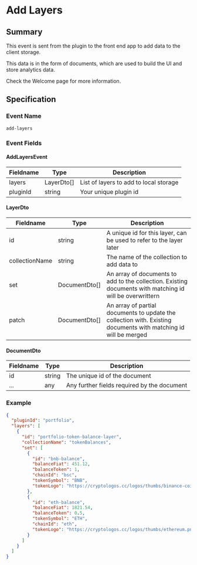 # Add Layers

## Summary

This event is sent from the plugin to the front end app to add data to the client storage.

This data is in the form of documents, which are used to build the UI and store analytics data.

Check the Welcome page for more information.

## Specification

### Event Name

`add-layers`

### Event Fields

#### AddLayersEvent

| Fieldname | Type       | Description                            |
| --------- | ---------- | -------------------------------------- |
| layers    | LayerDto[] | List of layers to add to local storage |
| pluginId  | string     | Your unique plugin id                  |

#### LayerDto

| Fieldname      | Type          | Description                                                                                                     |
| -------------- | ------------- | --------------------------------------------------------------------------------------------------------------- |
| id             | string        | A unique id for this layer, can be used to refer to the layer later                                             |
| collectionName | string        | The name of the collection to add data to                                                                       |
| set            | DocumentDto[] | An array of documents to add to the collection. Existing documents with matching id will be overwrittern        |
| patch          | DocumentDto[] | An array of partial documents to update the collection with. Existing documents with matching id will be merged |

#### DocumentDto

| Fieldname | Type   | Description                                 |
| --------- | ------ | ------------------------------------------- |
| id        | string | The unique id of the document               |
| ...       | any    | Any further fields required by the document |

### Example

```json
{
  "pluginId": "portfolio",
  "layers": [
    {
      "id": "portfolio-token-balance-layer",
      "collectionName": "tokenBalances",
      "set": [
        {
          "id": "bnb-balance",
          "balanceFiat": 451.12,
          "balanceToken": 1,
          "chainId": "bsc",
          "tokenSymbol": "BNB",
          "tokenLogo": "https://cryptologos.cc/logos/thumbs/binance-coin.png?v=018"
        },
        {
          "id": "eth-balance",
          "balanceFiat": 1821.54,
          "balanceToken": 0.5,
          "tokenSymbol": "ETH",
          "chainId": "eth",
          "tokenLogo": "https://cryptologos.cc/logos/thumbs/ethereum.png?v=018"
        }
      ]
    }
  ]
}
```
